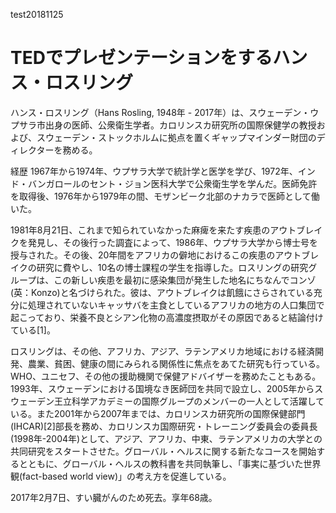 test20181125


# TEDでプレゼンテーションをするハンス・ロスリング
ハンス・ロスリング（Hans Rosling, 1948年 - 2017年）は、スウェーデン・ウプサラ市出身の医師、公衆衛生学者。カロリンスカ研究所の国際保健学の教授および、スウェーデン・ストックホルムに拠点を置くギャップマインダー財団のディレクターを務める。

経歴
1967年から1974年、ウプサラ大学で統計学と医学を学び、1972年、インド・バンガロールのセント・ジョン医科大学で公衆衛生学を学んだ。医師免許を取得後、1976年から1979年の間、モザンビーク北部のナカラで医師として働いた。

1981年8月21日、これまで知られていなかった麻痺を来たす疾患のアウトブレイクを発見し、その後行った調査によって、1986年、ウプサラ大学から博士号を授与された。その後、20年間をアフリカの僻地におけるこの疾患のアウトブレイクの研究に費やし、10名の博士課程の学生を指導した。ロスリングの研究グループは、この新しい疾患を最初に感染集団が発生した地名にちなんでコンゾ(英：Konzo)と名づけられた。彼は、アウトブレイクは飢餓にさらされている充分に処理されていないキャッサバを主食としているアフリカの地方の人口集団で起こっており、栄養不良とシアン化物の高濃度摂取がその原因であると結論付けている[1]。

ロスリングは、その他、アフリカ、アジア、ラテンアメリカ地域における経済開発、農業、貧困、健康の間にみられる関係性に焦点をあてた研究も行っている。WHO、ユニセフ、その他の援助機関で保健アドバイザーを務めたこともある。1993年、スウェーデンにおける国境なき医師団を共同で設立し、2005年からスウェーデン王立科学アカデミーの国際グループのメンバーの一人として活躍している。また2001年から2007年までは、カロリンスカ研究所の国際保健部門(IHCAR)[2]部長を務め、カロリンスカ国際研究・トレーニング委員会の委員長(1998年-2004年)として、アジア、アフリカ、中東、ラテンアメリカの大学との共同研究をスタートさせた。グローバル・ヘルスに関する新たなコースを開始するとともに、グローバル・ヘルスの教科書を共同執筆し、「事実に基づいた世界観(fact-based world view)」の考え方を促進している。

2017年2月7日、すい臓がんのため死去。享年68歳。
